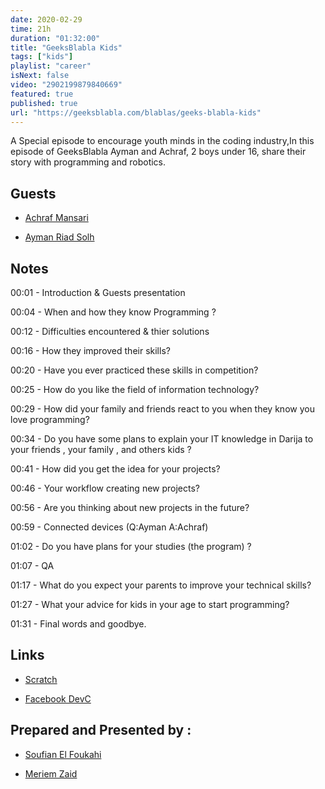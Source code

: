 ```yaml
---
date: 2020-02-29
time: 21h
duration: "01:32:00"
title: "GeeksBlabla Kids"
tags: ["kids"]
playlist: "career"
isNext: false
video: "2902199879840669"
featured: true
published: true
url: "https://geeksblabla.com/blablas/geeks-blabla-kids"
---
```


A Special episode to encourage youth minds in the coding industry,In this episode of GeeksBlabla Ayman and Achraf, 2 boys under 16, share their story with programming and robotics.

## Guests

- [Achraf Mansari](https://www.facebook.com/itsachrafmansari/)

- [Ayman Riad Solh]()

## Notes

00:01 - Introduction & Guests presentation

00:04 - When and how they know Programming ?

00:12 - Difficulties encountered & thier solutions

00:16 - How they improved their skills?

00:20 - Have you ever practiced these skills in competition?

00:25 - How do you like the field of information technology?

00:29 - How did your family and friends react to you when they know you love programming?

00:34 - Do you have some plans to explain your IT knowledge in Darija to your friends , your family , and others kids ?

00:41 - How did you get the idea for your projects?

00:46 - Your workflow creating new projects?

00:56 - Are you thinking about new projects in the future?

00:59 - Connected devices (Q:Ayman A:Achraf)

01:02 - Do you have plans for your studies (the program) ?

01:07 - QA

01:17 - What do you expect your parents to improve your technical skills?

01:27 - What your advice for kids in your age to start programming?

01:31 - Final words and goodbye.

## Links

- [Scratch](http://scratch.mit.edu/)

- [Facebook DevC](https://www.facebook.com/groups/DevC.Casablanca/?hc_ref=ARQQY8zH-NAV8646DsgW8RNoO1DNoBuf-43ao4kIFvZZMJCV4jpw7-hSQ2C0DmFkkdI&ref=nf_target)

## Prepared and Presented by :

- [Soufian El Foukahi](https://twitter.com/souffanda/)

- [Meriem Zaid](https://www.facebook.com/MeriemZaid)
